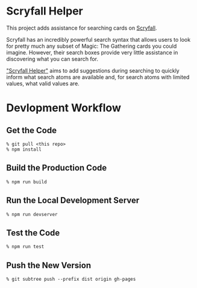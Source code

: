 # Scryfall Helper

This project adds assistance for searching cards on
[Scryfall](https://scryfall.com/).

Scryfall has an incredibly powerful search syntax that allows users to look for
pretty much any subset of Magic: The Gathering cards you could imagine. However,
their search boxes provide very little assistance in discovering what you can
search for.

["Scryfall Helper"](https://nonolai.github.io/scryfall-helper/) aims to add
suggestions during searching to quickly inform what search atoms are available
and, for search atoms with limited values, what valid values are.

# Devlopment Workflow

## Get the Code

```
% git pull <this repo>
% npm install
```

## Build the Production Code

```
% npm run build
```

## Run the Local Development Server

```
% npm run devserver
```

## Test the Code

```
% npm run test
```

## Push the New Version

```
% git subtree push --prefix dist origin gh-pages
```